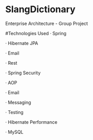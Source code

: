 # SlangDictionary
Enterprise Architecture - Group Project

#Technologies Used
· Spring

· Hibernate JPA

· Email

· Rest

· Spring Security

· AOP

· Email

· Messaging

· Testing

· Hibernate Performance

· MySQL
